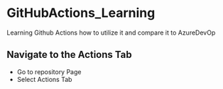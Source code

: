 # GitHubActions_Learning
Learning Github Actions how to utilize it and compare it to AzureDevOp

## Navigate to the Actions Tab
- Go to repository Page
- Select Actions Tab
